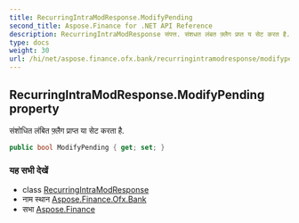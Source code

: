 ```yaml
---
title: RecurringIntraModResponse.ModifyPending
second_title: Aspose.Finance for .NET API Reference
description: RecurringIntraModResponse संपत्त. संशधत लंबत फ़्लैग प्रप्त य सेट करत है.
type: docs
weight: 30
url: /hi/net/aspose.finance.ofx.bank/recurringintramodresponse/modifypending/
---
```

## RecurringIntraModResponse.ModifyPending property

संशोधित लंबित फ़्लैग प्राप्त या सेट करता है.

```csharp
public bool ModifyPending { get; set; }
```

### यह सभी देखें

* class [RecurringIntraModResponse](../)
* नाम स्थान [Aspose.Finance.Ofx.Bank](../../recurringintramodresponse/)
* सभा [Aspose.Finance](../../../)


